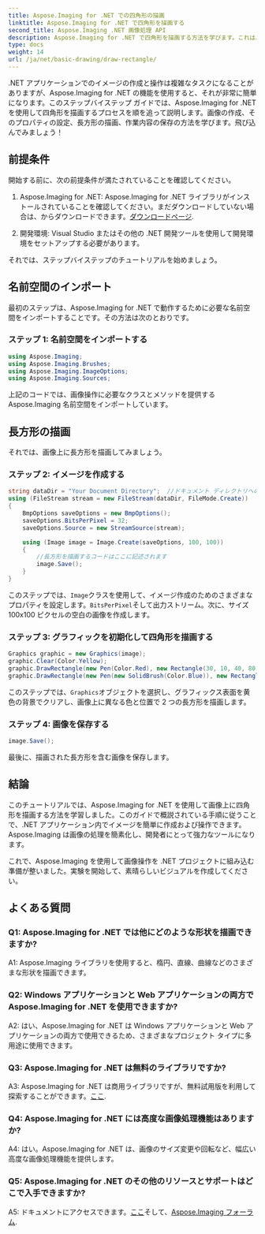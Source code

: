 ```yaml
---
title: Aspose.Imaging for .NET での四角形の描画
linktitle: Aspose.Imaging for .NET で四角形を描画する
second_title: Aspose.Imaging .NET 画像処理 API
description: Aspose.Imaging for .NET で四角形を描画する方法を学びます。これは、.NET アプリケーションで画像を操作するための多用途ツールです。
type: docs
weight: 14
url: /ja/net/basic-drawing/draw-rectangle/
---
```

.NET アプリケーションでのイメージの作成と操作は複雑なタスクになることがありますが、Aspose.Imaging for .NET の機能を使用すると、それが非常に簡単になります。このステップバイステップ ガイドでは、Aspose.Imaging for .NET を使用して四角形を描画するプロセスを順を追って説明します。画像の作成、そのプロパティの設定、長方形の描画、作業内容の保存の方法を学びます。飛び込んでみましょう！

## 前提条件

開始する前に、次の前提条件が満たされていることを確認してください。

1.  Aspose.Imaging for .NET: Aspose.Imaging for .NET ライブラリがインストールされていることを確認してください。まだダウンロードしていない場合は、からダウンロードできます。[ダウンロードページ](https://releases.aspose.com/imaging/net/).

2. 開発環境: Visual Studio またはその他の .NET 開発ツールを使用して開発環境をセットアップする必要があります。

それでは、ステップバイステップのチュートリアルを始めましょう。

## 名前空間のインポート

最初のステップは、Aspose.Imaging for .NET で動作するために必要な名前空間をインポートすることです。その方法は次のとおりです。

### ステップ 1: 名前空間をインポートする

```csharp
using Aspose.Imaging;
using Aspose.Imaging.Brushes;
using Aspose.Imaging.ImageOptions;
using Aspose.Imaging.Sources;
```

上記のコードでは、画像操作に必要なクラスとメソッドを提供する Aspose.Imaging 名前空間をインポートしています。

## 長方形の描画

それでは、画像上に長方形を描画してみましょう。

### ステップ 2: イメージを作成する

```csharp
string dataDir = "Your Document Directory";  //ドキュメント ディレクトリへのパスを設定します
using (FileStream stream = new FileStream(dataDir, FileMode.Create))
{
    BmpOptions saveOptions = new BmpOptions();
    saveOptions.BitsPerPixel = 32;
    saveOptions.Source = new StreamSource(stream);

    using (Image image = Image.Create(saveOptions, 100, 100))
    {
        //長方形を描画するコードはここに記述されます
        image.Save();
    }
}
```

このステップでは、`Image`クラスを使用して、イメージ作成のためのさまざまなプロパティを設定します。`BitsPerPixel`そして出力ストリーム。次に、サイズ 100x100 ピクセルの空白の画像を作成します。

### ステップ 3: グラフィックを初期化して四角形を描画する

```csharp
Graphics graphic = new Graphics(image);
graphic.Clear(Color.Yellow);
graphic.DrawRectangle(new Pen(Color.Red), new Rectangle(30, 10, 40, 80));
graphic.DrawRectangle(new Pen(new SolidBrush(Color.Blue)), new Rectangle(10, 30, 80, 40));
```

このステップでは、`Graphics`オブジェクトを選択し、グラフィックス表面を黄色の背景でクリアし、画像上に異なる色と位置で 2 つの長方形を描画します。

### ステップ 4: 画像を保存する

```csharp
image.Save();
```

最後に、描画された長方形を含む画像を保存します。

## 結論

このチュートリアルでは、Aspose.Imaging for .NET を使用して画像上に四角形を描画する方法を学習しました。このガイドで概説されている手順に従うことで、.NET アプリケーション内でイメージを簡単に作成および操作できます。 Aspose.Imaging は画像の処理を簡素化し、開発者にとって強力なツールになります。

これで、Aspose.Imaging を使用して画像操作を .NET プロジェクトに組み込む準備が整いました。実験を開始して、素晴らしいビジュアルを作成してください。

## よくある質問

### Q1: Aspose.Imaging for .NET では他にどのような形状を描画できますか?

A1: Aspose.Imaging ライブラリを使用すると、楕円、直線、曲線などのさまざまな形状を描画できます。

### Q2: Windows アプリケーションと Web アプリケーションの両方で Aspose.Imaging for .NET を使用できますか?

A2: はい、Aspose.Imaging for .NET は Windows アプリケーションと Web アプリケーションの両方で使用できるため、さまざまなプロジェクト タイプに多用途に使用できます。

### Q3: Aspose.Imaging for .NET は無料のライブラリですか?

 A3: Aspose.Imaging for .NET は商用ライブラリですが、無料試用版を利用して探索することができます。[ここ](https://releases.aspose.com/).

### Q4: Aspose.Imaging for .NET には高度な画像処理機能はありますか?

A4: はい。Aspose.Imaging for .NET は、画像のサイズ変更や回転など、幅広い高度な画像処理機能を提供します。

### Q5: Aspose.Imaging for .NET のその他のリソースとサポートはどこで入手できますか?

 A5: ドキュメントにアクセスできます。[ここ](https://reference.aspose.com/imaging/net/)そして、[Aspose.Imaging フォーラム](https://forum.aspose.com/).